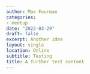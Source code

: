 ```yaml
---
author: Max Fourman
categories:
- meetup
date: "2022-03-29"
draft: false
excerpt: Another idea
layout: single
location: Online
subtitle: Testing
title: A further test content
---
```


